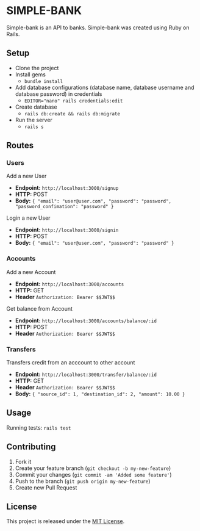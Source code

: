 # SIMPLE-BANK

Simple-bank is an API to banks.  Simple-bank  was created using Ruby on Rails.

## Setup
- Clone the project
- Install gems
  - `bundle install`
 - Add database configurations (database name, database username and database password) in credentials
	  - `EDITOR="nano" rails credentials:edit`
  - Create database
	  - `rails db:create && rails db:migrate`
  - Run the server
	  - `rails s`

## Routes

### Users

Add a new User

- **Endpoint:** `http://localhost:3000/signup`
- **HTTP:** POST
- **Body:** `{ "email": "user@user.com", "password": "password", "password_confimation": "password" }`


Login a new User

- **Endpoint:** `http://localhost:3000/signin`
- **HTTP:** POST
- **Body:** `{ "email": "user@user.com", "password": "password" }`

### Accounts

Add a new Account

- **Endpoint:** `http://localhost:3000/accounts`
- **HTTP:** GET
- **Header** `Authorization: Bearer $$JWT$$`

Get balance from Account

- **Endpoint:** `http://localhost:3000/accounts/balance/:id`
- **HTTP:** POST
- **Header** `Authorization: Bearer $$JWT$$`

### Transfers

Transfers credit from an acccount to other account

- **Endpoint:** `http://localhost:3000/transfer/balance/:id`
- **HTTP:** GET
- **Header** `Authorization: Bearer $$JWT$$`
- **Body:** `{ "source_id": 1, "destination_id": 2, "amount": 10.00 }`


## Usage
 Running tests:
 `rails test`

## Contributing

1. Fork it
2. Create your feature branch (`git checkout -b my-new-feature`)
3. Commit your changes (`git commit -am 'Added some feature'`)
4. Push to the branch (`git push origin my-new-feature`)
5. Create new Pull Request

## License

This project is released under the [MIT License](https://opensource.org/licenses/MIT).
